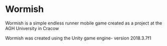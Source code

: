 # Wormish
Wormish is a simple endless runner mobile game created as a project at the AGH University in Cracow

Wormish was created using the Unity game engine- version 2018.3.7f1
